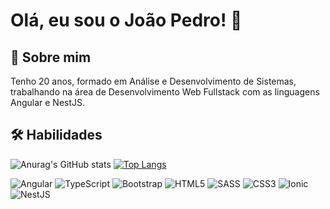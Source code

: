 
# Olá, eu sou o João Pedro! 👋


## 🚀 Sobre mim
Tenho 20 anos, formado em Análise e Desenvolvimento de Sistemas, trabalhando na área de Desenvolvimento Web Fullstack com as linguagens Angular e NestJS.


## 🛠 Habilidades
![Anurag's GitHub stats](https://github-readme-stats.vercel.app/api?username=Joaofreire21&theme=midnight-purple&show_icons=true)
[![Top Langs](https://github-readme-stats.vercel.app/api/top-langs/?username=Joaofreire21&theme=midnight-purple&layout=compact)](https://github.com/anuraghazra/github-readme-stats)

![Angular](https://img.shields.io/badge/Angular-DD0031?style=for-the-badge&logo=angular&logoColor=white
)
![TypeScript](https://img.shields.io/badge/TypeScript-007ACC?style=for-the-badge&logo=typescript&logoColor=white)
![Bootstrap](https://img.shields.io/badge/Bootstrap-563D7C?style=for-the-badge&logo=bootstrap&logoColor=white)
![HTML5](https://img.shields.io/badge/HTML5-E34F26?style=for-the-badge&logo=html5&logoColor=white)
![SASS](https://img.shields.io/badge/Sass-CC6699?style=for-the-badge&logo=sass&logoColor=white)
![CSS3](https://img.shields.io/badge/CSS3-1572B6?style=for-the-badge&logo=css3&logoColor=white)
![Ionic](https://img.shields.io/badge/Ionic-3880FF?style=for-the-badge&logo=ionic&logoColor=white)
![NestJS](https://img.shields.io/badge/nestjs-E0234E?style=for-the-badge&logo=nestjs&logoColor=white)

